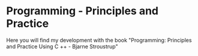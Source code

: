 # Programming - Principles and Practice
Here you will find my development with the book "Programming: Principles and Practice Using C ++ - Bjarne Stroustrup"
